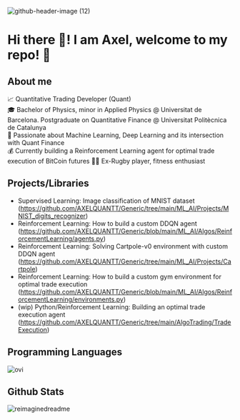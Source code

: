 ![github-header-image (12)](https://github.com/user-attachments/assets/624f5e4c-730b-4c3c-867f-39435ec9fe44)

# Hi there 👋! I am Axel, welcome to my repo! 🚀
## About me
📈 Quantitative Trading Developer (Quant)  
🎓 Bachelor of Physics, minor in Applied Physics @ Universitat de Barcelona. Postgraduate on Quantitative Finance @ Universitat Politècnica de Catalunya  
🌱 Passionate about Machine Learning, Deep Learning and its intersection with Quant Finance  
💰 Currently building a Reinforcement Learning agent for optimal trade execution of BitCoin futures 
🏋️‍♂️ Ex-Rugby player, fitness enthusiast  


## Projects/Libraries
- Supervised Learning: Image classification of MNIST dataset (https://github.com/AXELQUANTT/Generic/tree/main/ML_AI/Projects/MNIST_digits_recognizer)  
- Reinforcement Learning: How to build a custom DDQN agent  (https://github.com/AXELQUANTT/Generic/blob/main/ML_AI/Algos/ReinforcementLearning/agents.py)
- Reinforcement Learning: Solving Cartpole-v0 environment with custom DDQN agent (https://github.com/AXELQUANTT/Generic/tree/main/ML_AI/Projects/Cartpole)  
- Reinforcement Learning: How to build a custom gym environment for optimal trade execution  (https://github.com/AXELQUANTT/Generic/blob/main/ML_AI/Algos/ReinforcementLearning/environments.py)
- (wip) Python/Reinforcement Learning: Building an optimal trade execution agent  (https://github.com/AXELQUANTT/Generic/tree/main/AlgoTrading/TradeExecution)


## Programming Languages
<img src="https://github-readme-stats.vercel.app/api/top-langs?username=AXELQUANT&show_icons=true&locale=en&layout=compact&theme=chartreuse-dark" alt="ovi" />

## Github Stats
<img src="https://myreadme.vercel.app/api/embed/AXELQUANT?panels=userstatistics,toprepositories,toplanguages,commitgraph" alt="reimaginedreadme" />
